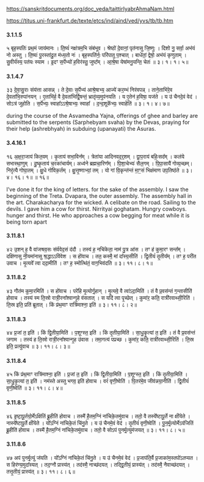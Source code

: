 https://sanskritdocuments.org/doc_veda/taittirIyabrAhmaNam.html

https://titus.uni-frankfurt.de/texte/etcs/ind/aind/ved/yvs/tb/tb.htm

#### 3.1.1.5
५ बृह॒स्पतिः॑ प्रथ॒मं जाय॑मानः । ति॒ष्यं॑ नक्ष॑त्रम॒भि संब॑भूव ।
   श्रेष्ठो॑ दे॒वानां॒ पृत॑नासु जि॒ष्णुः । दिशो नु॒ सर्वा॒ अभ॑यं नो अस्तु ।
   ति॒ष्यः॑ पु॒रस्ता॑दु॒त म॑ध्य॒तो नः॑ । बृह॒स्पति॑र्नः॒ परि॑पातु प॒श्चात्
   । बाधे॑तां॒ द्वेषो॒ अभ॑यं कृणुताम् । सु॒वीर्य॑स्य॒ पत॑यः स्याम । इ॒दꣳ
   स॒र्पेभ्यो॑ ह॒विर॑स्तु॒ जुष्ट᳚म् । आ॒श्रे॒षा येषा॑मनु॒यन्ति॒ चेतः॑ ॥ ३। १। १। ५॥
#### 3.1.4.7

३३ दे॒वा॒सु॒राः संय॑त्ता आसन्न् । ते दे॒वाः स॒र्पेभ्य॑ आश्रे॒षाभ्य॒ आज्ये॑
 कर॒म्भं निर॑वपन्न् । ताने॒ताभि॑रे॒व दे॒वता॑भि॒रुपा॑नयन् । ए॒ताभि॑र्ह॒ वै
 दे॒वता॑भिर्द्वि॒षन्तं॒ भ्रातृ॑व्य॒मुप॑नयति । य ए॒तेन॑ ह॒विषा॒ यज॑ते ।
 य उ॑ चैनदे॒वं वेद॑ । सोऽत्र॑ जुहोति । स॒र्पेभ्यः॒ स्वाहा᳚ऽऽश्रे॒षाभ्यः॒
 स्वाहा᳚ । द॒न्द॒शूके᳚भ्यः॒ स्वाहेति॑ ॥ ३। १। ४। ७॥

during the course of the Asvamedha Yajna, offerings of  ghee and barley are submitted to the serpents (Sarphebyam svaha) by the Devas, praying for their help (ashrebhyah)  in subduing  (upanayati) the Asuras.
#### 3.4.16.1
१६ 
अ॒क्ष॒रा॒जाय॑ कित॒वम् । 
कृ॒ताय॑ सभा॒विन᳚म् । 
त्रेता॑या आदिनवद॒र्॒शम् ।
द्वा॒प॒राय॑ बहिः॒सद᳚म् । 
कल॑ये सभास्था॒णुम् । 
दु॒ष्कृ॒ताय॑ च॒रका॑चार्यम्। 
अध्व॑ने ब्रह्मचा॒रिण᳚म् । 
पि॒शा॒चेभ्यः॑ सैल॒गम् । 
पि॒पा॒सायै॑ गोव्य॒च्छम्। 
निरृ॑त्यै गोघा॒तम् । 
क्षु॒धे गो॑विक॒र्तम् । 
क्षु॒त्तृ॒ष्णाभ्यां॒ तम् । 
यो गां वि॒कृन्त॑न्तं मा॒ꣳ॒सं भिक्ष॑माण उप॒तिष्ठ॑ते ॥ 
३। ४। १६। १॥ ॥ १६॥

I’ve done it for the king of letters. 
for the sake of the assembly. 
I saw the beginning of the Treta.
Dvapara, the outer assembly. 
The assembly hall in the art. 
Charakacharya for the wicked. 
A celibate on the road. 
Sailing to the devils. 
I gave him a cow for thirst. 
Nirrityai goghatam. 
Hungry cowboys. 
hunger and thirst. 
He who approaches a cow begging for meat while it is being torn apart
   
#### 3.11.8.1
४२ उ॒शन् ह॒ वै वा॑जश्रव॒सः स॑र्ववेद॒सं द॑दौ । तस्य॑ ह॒ नचि॑केता॒
नाम॑ पु॒त्र आ॑स । तꣳ ह॑ कुमा॒रꣳ सन्त᳚म् । दक्षि॑णासु नी॒यमा॑नासु
श्र॒द्धाऽऽवि॑वेश । स हो॑वाच । तत॒ कस्मै॒ मां दा᳚स्य॒सीति॑ । द्वि॒तीयं॑
तृ॒तीय᳚म् । तꣳ ह॒ परी॑त उवाच । मृ॒त्यवे᳚ त्वा ददा॒मीति॑ । तꣳ ह॒
स्मोत्थि॑तं॒ वाग॒भिव॑दति ॥ ३। ११। ८। १॥
#### 3.11.8.2
४३ गौत॑म कुमा॒रमिति॑ । स हो॑वाच । परे॑हि मृ॒त्योर्गृ॒हान् । मृ॒त्यवे॒
वै त्वा॑ऽदा॒मिति॑ । तं वै प्र॒वस॑न्तं ग॒न्तासीति॑ होवाच । तस्य॑ स्म ति॒स्रो
रात्री॒रना᳚श्वान्गृ॒हे व॑सतात् । स यदि॑ त्वा पृ॒च्छेत् । कुमा॑र॒ कति॒
रात्री॑रवाथ्सी॒रिति॑ । ति॒स्र इति॒ प्रति॑ ब्रूतात् । किं प्र॑थ॒माꣳ रात्रि॑माश्ना॒
इति॑ ॥ ३। ११। ८। २॥
#### 3.11.8.3
४४ प्र॒जां त॒ इति॑ । किं द्वि॒तीया॒मिति॑ । प॒शूग्स्त॒ इति॑ । किं तृ॒तीया॒मिति॑ । सा॒धु॒कृ॒त्यां त॒ इति॑ । तं वै प्र॒वस॑न्तं जगाम । तस्य॑ ह ति॒स्रो
रात्री॒रना᳚श्वान्गृ॒ह उ॑वास । तमा॒गत्य॑ पप्रच्छ । कुमा॑र॒ कति॒
 रात्री॑रवाथ्सी॒रिति॑ । ति॒स्र इति॒ प्रत्यु॑वाच ॥ ३। ११। ८। ३॥
#### 3.11.8.4
४५ किं प्र॑थ॒माꣳ रात्रि॑माश्ना॒ इति॑ । प्र॒जां त॒ इति॑ । किं द्वि॒तीया॒मिति॑
। प॒शूग्स्त॒ इति॑ । किं तृ॒तीया॒मिति॑ । सा॒धु॒कृ॒त्यां त॒ इति॑ । नम॑स्ते
अस्तु भगव॒ इति॑ होवाच । वरं॑ वृणी॒ष्वेति॑ । पि॒तर॑मे॒व जीव॑न्नया॒नीति॑
। द्वि॒तीयं॑ वृणी॒ष्वेति॑ ॥ ३। ११। ८। ४॥
#### 3.11.8.5
४६ इ॒ष्टा॒पू॒र्तयो॒र्मेऽक्षि॑तिं ब्रू॒हीति॑ होवाच । तस्मै॑ है॒तम॒ग्निं
 ना॑चिके॒तमु॑वाच । ततो॒ वै तस्ये᳚ष्टापू॒र्ते ना क्षी॑येते । नास्ये᳚ष्टापू॒र्ते
 क्षी॑येते । यो᳚ऽग्निं ना॑चिके॒तं चि॑नु॒ते । य उ॑ चैनमे॒वं वेद॑ । तृ॒तीयं॑
 वृणी॒ष्वेति॑ । पु॒न॒र्मृ॒त्योर्मेऽप॑जितिं ब्रू॒हीति॑ होवाच । तस्मै॑ है॒तम॒ग्निं
 ना॑चिके॒तमु॑वाच । ततो॒ वै सोऽप॑ पुनर्मृ॒त्युम॑जयत् ॥ ३। ११। ८। ५॥
#### 3.11.8.6
४७ अप॑ पुनर्मृ॒त्युं ज॑यति । यो᳚ऽग्निं ना॑चिके॒तं चि॑नु॒ते । य उ॑ चैनमे॒वं
 वेद॑ । प्र॒जाप॑ति॒र्वै प्र॒जाका॑म॒स्तपो॑ऽतप्यत । स हिर॑ण्य॒मुदा᳚स्यत् ।
 तद॒ग्नौ प्रास्य॑त् । तद॑स्मै॒ नाच्छ॑दयत् । तद्द्वि॒तीयं॒ प्रास्य॑त् । तद॑स्मै॒
 नैवाच्छ॑दयत् । तत्तृ॒तीयं॒ प्रास्य॑त् ॥ ३। ११। ८। ६॥